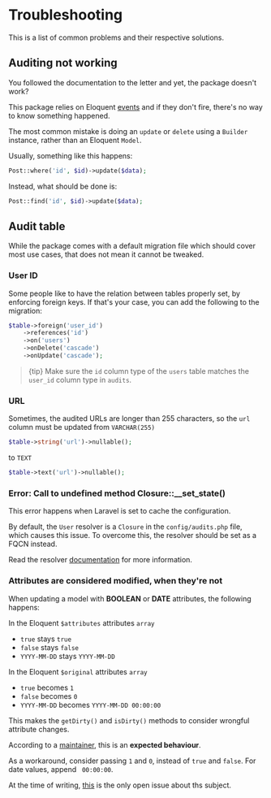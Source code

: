 # Troubleshooting
This is a list of common problems and their respective solutions.

## Auditing not working
You followed the documentation to the letter and yet, the package doesn't work?

This package relies on Eloquent [events](https://laravel.com/docs/5.4/eloquent#events) and if they don't fire, there's no way to know something happened.

The most common mistake is doing an `update` or `delete` using a `Builder` instance, rather than an Eloquent `Model`.

Usually, something like this happens:
```php
Post::where('id', $id)->update($data);
```

Instead, what should be done is:
```php
Post::find('id', $id)->update($data);
```

## Audit table
While the package comes with a default migration file which should cover most use cases, that does not mean it cannot be tweaked.

### User ID
Some people like to have the relation between tables properly set, by enforcing foreign keys.
If that's your case, you can add the following to the migration:

```php
$table->foreign('user_id')
    ->references('id')
    ->on('users')
    ->onDelete('cascade')
    ->onUpdate('cascade');
```

> {tip} Make sure the `id` column type of the `users` table matches the `user_id` column type in `audits`.

### URL
Sometimes, the audited URLs are longer than 255 characters, so the `url` column must be updated from `VARCHAR(255)`

```php
$table->string('url')->nullable();
```

to `TEXT`

```php
$table->text('url')->nullable();
```

### Error: Call to undefined method Closure::__set_state()
This error happens when Laravel is set to cache the configuration.

By default, the `User` resolver is a `Closure` in the `config/audits.php` file, which causes this issue.
To overcome this, the resolver should be set as a FQCN instead.

Read the resolver [documentation](/docs/{{version}}/general-settings) for more information.

### Attributes are considered modified, when they're not

When updating a model with **BOOLEAN** or **DATE** attributes, the following happens:

In the Eloquent `$attributes` attributes `array`
- `true` stays `true`
- `false` stays `false`
- `YYYY-MM-DD` stays `YYYY-MM-DD`

In the Eloquent `$original` attributes `array`
- `true` becomes `1`
- `false` becomes `0`
- `YYYY-MM-DD` becomes `YYYY-MM-DD 00:00:00`

This makes the `getDirty()` and `isDirty()` methods to consider wrongful attribute changes.

According to a [maintainer](https://github.com/laravel/framework/issues/16823#issuecomment-267573840), this is an **expected behaviour**.

As a workaround, consider passing `1` and `0`, instead of `true` and `false`. For date values, append ` 00:00:00`.

At the time of writing, [this](https://github.com/laravel/internals/issues/349) is the only open issue about ths subject.
